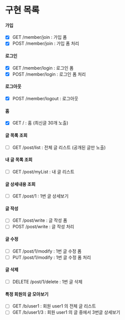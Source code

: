 # 구현 목록
#### 가입
- [x] GET /member/join : 가입 폼
- [x] POST /member/join : 가입 폼 처리

#### 로그인
- [x] GET /member/login : 로그인 폼
- [x] POST /member/login : 로그인 폼 처리

#### 로그아웃
- [x] POST /member/logout : 로그아웃

#### 홈
- [x] GET / : 홈
  (최신글 30개 노출)

#### 글 목록 조회
- [ ] GET /post/list : 전체 글 리스트
(공개된 글만 노출)

#### 내 글 목록 조회
- [ ] GET /post/myList : 내 글 리스트

#### 글 상세내용 조회
- [ ] GET /post/1 : 1번 글 상세보기

#### 글 작성
- [ ] GET /post/write : 글 작성 폼
- [ ] POST /post/write : 글 작성 처리

#### 글 수정
- [ ] GET /post/1/modify : 1번 글 수정 폼
- [ ] PUT /post/1/modify : 1번 글 수정 폼 처리

#### 글 삭제
- [ ] DELETE /post/1/delete : 1번 글 삭제

#### 특정 회원의 글 모아보기
- [ ] GET /b/user1 : 회원 user1 의 전체 글 리스트
- [ ] GET /b/user1/3 : 회원 user1 의 글 중에서 3번글 상세보기
